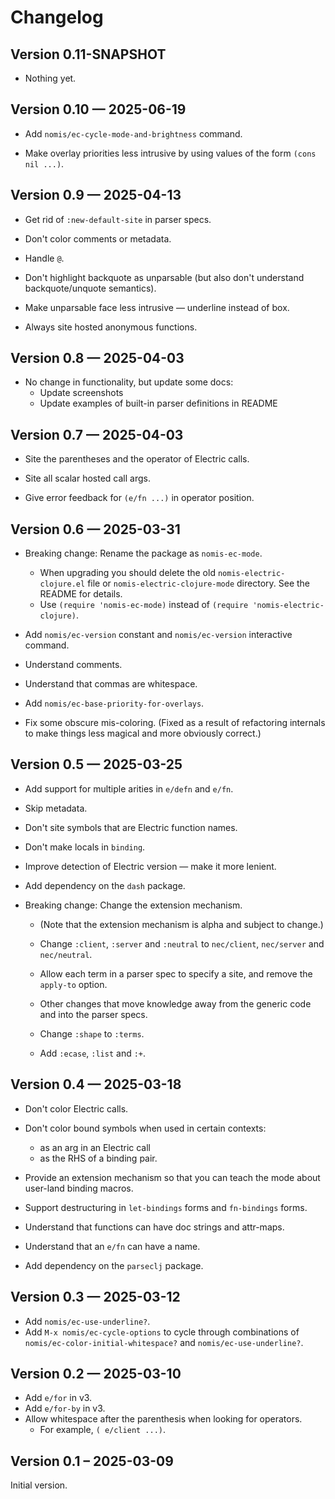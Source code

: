 # Changelog

## Version 0.11-SNAPSHOT

- Nothing yet.


## Version 0.10 — 2025-06-19

- Add `nomis/ec-cycle-mode-and-brightness` command.

- Make overlay priorities less intrusive by using values of the form `(cons nil ...)`.


## Version 0.9 — 2025-04-13

- Get rid of `:new-default-site` in parser specs.

- Don't color comments or metadata.

- Handle `@`.

- Don't highlight backquote as unparsable (but also don't understand backquote/unquote semantics).

- Make unparsable face less intrusive — underline instead of box.

- Always site hosted anonymous functions.


## Version 0.8 — 2025-04-03

- No change in functionality, but update some docs:
  - Update screenshots
  - Update examples of built-in parser definitions in README


## Version 0.7 — 2025-04-03

- Site the parentheses and the operator of Electric calls.

- Site all scalar hosted call args.

- Give error feedback for `(e/fn ...)` in operator position.


## Version 0.6 — 2025-03-31

- Breaking change: Rename the package as `nomis-ec-mode`.
  - When upgrading you should delete the old `nomis-electric-clojure.el` file or `nomis-electric-clojure-mode` directory. See the README for details.
  - Use `(require 'nomis-ec-mode)` instead of `(require 'nomis-electric-clojure)`.

- Add `nomis/ec-version` constant and `nomis/ec-version` interactive command.

- Understand comments.

- Understand that commas are whitespace.

- Add `nomis/ec-base-priority-for-overlays`.

- Fix some obscure mis-coloring. (Fixed as a result of refactoring internals to make things less magical and more obviously correct.)


## Version 0.5 — 2025-03-25

- Add support for multiple arities in `e/defn` and `e/fn`.

- Skip metadata.

- Don't site symbols that are Electric function names.

- Don't make locals in `binding`.

- Improve detection of Electric version — make it more lenient.

- Add dependency on the `dash` package.

- Breaking change: Change the extension mechanism.

  - (Note that the extension mechanism is alpha and subject to change.)

  - Change `:client`, `:server` and `:neutral` to `nec/client`, `nec/server` and `nec/neutral`.

  - Allow each term in a parser spec to specify a site, and remove the `apply-to` option.

  - Other changes that move knowledge away from the generic code and into the parser specs.

  - Change `:shape` to `:terms`.

  - Add `:ecase`, `:list` and `:+`.


## Version 0.4 — 2025-03-18

- Don't color Electric calls.

- Don't color bound symbols when used in certain contexts:
  - as an arg in an Electric call
  - as the RHS of a binding pair.

- Provide an extension mechanism so that you can teach the mode about user-land binding macros.

- Support destructuring in `let-bindings` forms and `fn-bindings` forms.

- Understand that functions can have doc strings and attr-maps.

- Understand that an `e/fn` can have a name.

- Add dependency on the `parseclj` package.


## Version 0.3 — 2025-03-12

- Add `nomis/ec-use-underline?`.
- Add `M-x nomis/ec-cycle-options` to cycle through combinations of `nomis/ec-color-initial-whitespace?` and `nomis/ec-use-underline?`.


## Version 0.2 — 2025-03-10

- Add `e/for` in v3.
- Add `e/for-by` in v3.
- Allow whitespace after the parenthesis when looking for operators.
  - For example, `( e/client ...)`.


## Version 0.1 – 2025-03-09

Initial version.
